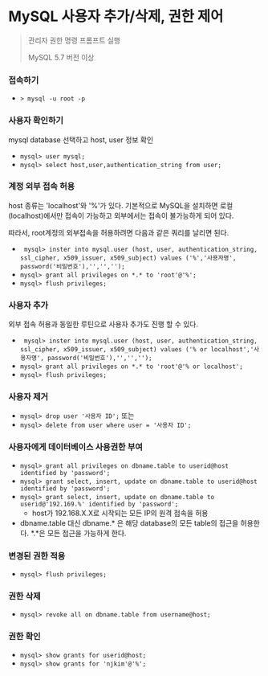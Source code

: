 # MySQL 사용자 추가/삭제, 권한 제어

> 관리자 권한 명령 프롬프트 실행
>
> MySQL 5.7 버전 이상

### 접속하기

* `> mysql -u root -p`

### 사용자 확인하기

mysql database 선택하고 host, user 정보 확인

* `mysql> user mysql;` 
* `mysql> select host,user,authentication_string from user;`

### 계정 외부 접속 허용

host 종류는 'localhost'와 '%'가 있다. 기본적으로 MySQL을 설치하면 로컬(localhost)에서만 접속이 가능하고 외부에서는 접속이 불가능하게 되어 있다.

따라서, root계정의 외부접속을 허용하려면 다음과 같은 쿼리를 날리면 된다.

* ` mysql> inster into mysql.user (host, user, authentication_string, ssl_cipher, x509_issuer, x509_subject) values ('%','사용자명', password('비밀번호'),'','','');`
* `mysql> grant all privileges on *.* to 'root'@'%';`
* `mysql> flush privileges;`

### 사용자 추가

외부 접속 허용과 동일한 루틴으로 사용자 추가도 진행 할 수 있다.

* ` mysql> inster into mysql.user (host, user, authentication_string, ssl_cipher, x509_issuer, x509_subject) values ('% or localhost','사용자명', password('비밀번호'),'','','');`
* `mysql> grant all privileges on *.* to 'root'@'% or localhost';`
* `mysql> flush privileges;`

### 사용자 제거

* `mysql> drop user '사용자 ID';` 또는
* `mysql> delete from user where user = '사용자 ID';`

### 사용자에게 데이터베이스 사용권한 부여

* `mysql> grant all privileges on dbname.table to userid@host identified by 'password';`
* `mysql> grant select, insert, update on dbname.table to userid@host identified by 'password';`
* `mysql> grant select, insert, update on dbname.table to userid@'192.169.%' identified by 'password';`
  * host가 192.168.X.X로 시작되는 모든 IP의 원격 접속을 허용
* dbname.table 대신 dbname.* 은 해당 database의 모든 table의 접근을 허용한다. \*.\*은 모든 접근을 가능하게 한다.

### 변경된 권한 적용

* `mysql> flush privileges;`

### 권한 삭제

* `mysql> revoke all on dbname.table from username@host;`

### 권한 확인

* `mysql> show grants for userid@host;`
* `mysql> show grants for 'njkim'@'%';`